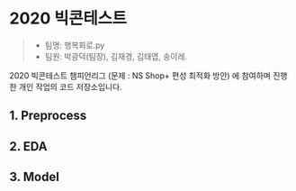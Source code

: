 # 2020 빅콘테스트



> * 팀명: 행복회로.py
> * 팀원: 박광덕(팀장), 김재경, 김태엽, 송이레.



 2020 빅콘테스트 챔피언리그 (문제 : NS Shop+ 편성 최적화 방안) 에 참여하며 진행한 개인 작업의 코드 저장소입니다.



## 1. Preprocess



## 2. EDA



## 3. Model



